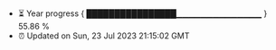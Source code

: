- ⏳ Year progress { ████████████████▁▁▁▁▁▁▁▁▁▁▁▁▁▁ } 55.86 %
- ⏰ Updated on Sun, 23 Jul 2023 21:15:02 GMT

